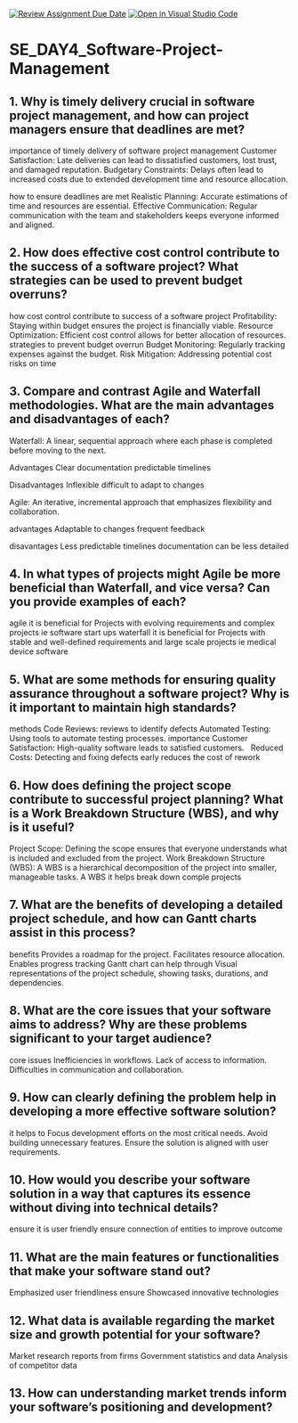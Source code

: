 [![Review Assignment Due Date](https://classroom.github.com/assets/deadline-readme-button-22041afd0340ce965d47ae6ef1cefeee28c7c493a6346c4f15d667ab976d596c.svg)](https://classroom.github.com/a/9pw6JKcu)
[![Open in Visual Studio Code](https://classroom.github.com/assets/open-in-vscode-2e0aaae1b6195c2367325f4f02e2d04e9abb55f0b24a779b69b11b9e10269abc.svg)](https://classroom.github.com/online_ide?assignment_repo_id=18669171&assignment_repo_type=AssignmentRepo)
# SE_DAY4_Software-Project-Management
## 1. Why is timely delivery crucial in software project management, and how can project managers ensure that deadlines are met?
importance of timely delivery of software project management 
Customer Satisfaction: Late deliveries can lead to dissatisfied customers, lost trust, and damaged reputation.
Budgetary Constraints: Delays often lead to increased costs due to extended development time and resource allocation.

how to ensure deadlines are met 
Realistic Planning: Accurate estimations of time and resources are essential.
Effective Communication: Regular communication with the team and stakeholders keeps everyone informed and aligned.

## 2. How does effective cost control contribute to the success of a software project? What strategies can be used to prevent budget overruns?
how cost control contribute to success of a software project 
Profitability: Staying within budget ensures the project is financially viable.
Resource Optimization: Efficient cost control allows for better allocation of resources.
strategies to prevent budget overrun 
Budget Monitoring: Regularly tracking expenses against the budget.
Risk Mitigation: Addressing potential cost risks on time

## 3. Compare and contrast Agile and Waterfall methodologies. What are the main advantages and disadvantages of each?
Waterfall: A linear, sequential approach where each phase is completed before moving to the next.

Advantages
Clear documentation
predictable timelines

Disadvantages
Inflexible
difficult to adapt to changes

Agile: An iterative, incremental approach that emphasizes flexibility and collaboration.

advantages 
Adaptable to changes
frequent feedback

disavantages 
Less predictable timelines
documentation can be less detailed

## 4. In what types of projects might Agile be more beneficial than Waterfall, and vice versa? Can you provide examples of each?
agile 
it is beneficial for Projects with evolving requirements and complex projects 
ie software start ups 
waterfall
it is beneficial for Projects with stable and well-defined requirements and large scale projects 
ie medical device software 

## 5. What are some methods for ensuring quality assurance throughout a software project? Why is it important to maintain high standards?
methods 
Code Reviews: reviews to identify defects
Automated Testing: Using tools to automate testing processes.
importance 
Customer Satisfaction: High-quality software leads to satisfied customers.   
Reduced Costs: Detecting and fixing defects early reduces the cost of rework

## 6. How does defining the project scope contribute to successful project planning? What is a Work Breakdown Structure (WBS), and why is it useful?
Project Scope: Defining the scope ensures that everyone understands what is included and excluded from the project.
Work Breakdown Structure (WBS): A WBS is a hierarchical decomposition of the project into smaller, manageable tasks.
A WBS it helps break down comple projects 

## 7. What are the benefits of developing a detailed project schedule, and how can Gantt charts assist in this process?
benefits 
Provides a roadmap for the project.
Facilitates resource allocation.
Enables progress tracking
Gantt chart can help through Visual representations of the project schedule, showing tasks, durations, and dependencies.

## 8. What are the core issues that your software aims to address? Why are these problems significant to your target audience?
core issues 
Inefficiencies in workflows.
Lack of access to information.
Difficulties in communication and collaboration.

## 9. How can clearly defining the problem help in developing a more effective software solution?
it helps to 
Focus development efforts on the most critical needs.
Avoid building unnecessary features.
Ensure the solution is aligned with user requirements.

## 10. How would you describe your software solution in a way that captures its essence without diving into technical details?
ensure it is user friendly 
ensure connection of entities to improve outcome 

## 11. What are the main features or functionalities that make your software stand out?
Emphasized user friendliness 
ensure Showcased innovative technologies

## 12. What data is available regarding the market size and growth potential for your software?
Market research reports from firms
Government statistics and data
Analysis of competitor data
## 13. How can understanding market trends inform your software’s positioning and development?
